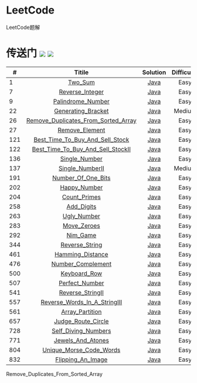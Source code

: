 # LeetCode
LeetCode题解

# 传送门  ![](https://img.shields.io/badge/language-Java-blue.svg) ![](https://img.shields.io/badge/license-MIT-yellow.svg)
 
| #       |   Titile      |     Solution     |         Difficulty         |      Note   
| - | :-: |:-: | :-: | -: | 
|1  | [Two_Sum](https://leetcode-cn.com/problems/two-sum/description/) |  [Java](./Java/Two_Sum/src/com/sise/Solution.java)  |Easy|  |
|7  | [Reverse_Integer](https://leetcode-cn.com/problems/reverse-integer/description/) |  [Java](./Java/Reverse_Integer/src/com/sise/Solution.java)  |Easy|  |
|9  | [Palindrome_Number](https://leetcode-cn.com/problems/palindrome-number/description/) |  [Java](./Java/Palindrome_Number/src/com/sise/Solution.java)  |Easy|  |
|22 | [Generating_Bracket](https://leetcode-cn.com/problems/generate-parentheses/description/) |  [Java](./Java/Generating_Bracket/src/com/sise/Solution.java) |Medium| |
|26  | [Remove_Duplicates_From_Sorted_Array](https://leetcode-cn.com/problems/remove-duplicates-from-sorted-array/description/) |  [Java](./Java/Remove_Duplicates_From_Sorted_Array/src/com/sise/Solution.java)  |Easy|  |
|27  | [Remove_Element](https://leetcode-cn.com/problems/remove-element/description/) |  [Java](./Java/Remove_Element/src/com/sise/Solution.java)  |Easy|  |
|121  | [Best_Time_To_Buy_And_Sell_Stock](https://leetcode-cn.com/problems/best-time-to-buy-and-sell-stock/description/) |  [Java](./Java/Best_Time_To_Buy_And_Sell_Stock/src/com/sise/Solution.java)  |Easy|  |
|122  | [Best_Time_To_Buy_And_Sell_StockII](https://leetcode-cn.com/problems/best-time-to-buy-and-sell-stock-ii/description/) |  [Java](./Java/Best_Time_To_Buy_And_Sell_StockII/src/com/sise/Solution.java)  |Easy|  |
|136 | [Single_Number](https://leetcode-cn.com/problems/single-number/description/) |  [Java](./Java/Single_Number/src/com/sise/Solution.java)  |Easy|  |
|137 | [Single_NumberII](https://leetcode-cn.com/problems/single-number-ii/description/) |  [Java](./Java/Single_NumberII/src/com/sise/Solution.java)  |Medium|  |
|191 | [Number_Of_One_Bits](https://leetcode-cn.com/problems/number-of-1-bits/description/) |  [Java](./Java/Number_Of_One_Bits/src/com/sise/Solution.java)  |Easy|  |
|202  | [Happy_Number](https://leetcode-cn.com/problems/happy-number/description/) |  [Java](./Java/Happy_Number/src/com/sise/Solution.java)  |Easy|  |
|204  | [Count_Primes](https://leetcode-cn.com/problems/count-primes/description/) |  [Java](./Java/Count_Primes/src/com/sise/Solution.java)  |Easy|  |
|258  | [Add_Digits](https://leetcode-cn.com/problems/add-digits/description/) |  [Java](./Java/Add_Digits/src/com/sise/Solution.java)  |Easy|  |
|263  | [Ugly_Number](https://leetcode-cn.com/problems/ugly-number/description/) |  [Java](./Java/Ugly_Number/src/com/sise/Solution.java)  |Easy|  |
|283  | [Move_Zeroes](https://leetcode-cn.com/problems/move-zeroes/description/) |  [Java](./Java/Move_Zeroes/src/com/sise/Solution.java)  |Easy|  |
|292  | [Nim_Game](https://leetcode-cn.com/problems/nim-game/description/) |  [Java](./Java/Nim_Game/src/com/sise/Solution.java)  |Easy|  |
|344  | [Reverse_String](https://leetcode-cn.com/problems/reverse-string/description/) |  [Java](./Java/Reverse_String/src/com/sise/Solution.java)  |Easy|  |
|461  | [Hamming_Distance](https://leetcode-cn.com/problems/hamming-distance/description/) |  [Java](./Java/Hamming_Distance/src/com/sise/Solution.java)  |Easy|  |
|476 | [Number_Complement](https://leetcode-cn.com/problems/number-complement/description/) |  [Java](./Java/Number_Complement/src/com/sise/Solution.java)  |Easy|  |
|500  | [Keyboard_Row](https://leetcode-cn.com/problems/keyboard-row/description/) |  [Java](./Java/Keyboard_Row/src/com/sise/Solution.java)  |Easy|  |
|507  | [Perfect_Number](https://leetcode-cn.com/problems/perfect-number/description/) |  [Java](./Java/Perfect_Number/src/com/sise/Solution.java)  |Easy|  |
|541  | [Reverse_StringII](https://leetcode-cn.com/problems/reverse-string-ii/description/) |  [Java](./Java/Reverse_StringII/src/com/sise/Solution.java)  |Easy|  |
|557  | [Reverse_Words_In_A_StringIII](https://leetcode-cn.com/problems/reverse-words-in-a-string-iii/description/) |  [Java](./Java/Reverse_Words_In_A_StringIII/src/com/sise/Solution.java)  |Easy|  |
|561  | [Array_Partition](https://leetcode-cn.com/problems/array-partition-i/description/) |  [Java](./Java/Array_Partition/src/com/sise/Solution.java)  |Easy|  |
|657  | [Judge_Route_Circle](https://leetcode-cn.com/problems/judge-route-circle/description/) |  [Java](./Java/Judge_Route_Circle/src/com/sise/Solution.java)  |Easy|  |
|728  | [Self_Diving_Numbers](https://leetcode-cn.com/problems/self-dividing-numbers/description/) |  [Java](./Java/Self_Diving_Numbers/src/com/sise/Solution.java)  |Easy|  |
|771  | [Jewels_And_Atones](https://leetcode-cn.com/problems/jewels-and-stones/description/) |  [Java](./Java/Jewels_And_Atones/src/com/sise/Solution.java)  |Easy|  |
|804  | [Unique_Morse_Code_Words](https://leetcode-cn.com/problems/unique-morse-code-words/description/) |  [Java](./Java/Unique_Morse_Code_Words/src/com/sise/Solution.java)  |Easy|  |
|832  | [Flipping_An_Image](https://leetcode-cn.com/problems/flipping-an-image/description/) |  [Java](./Java/Flipping_An_Image/src/com/sise/Solution.java)  |Easy|  |


Remove_Duplicates_From_Sorted_Array